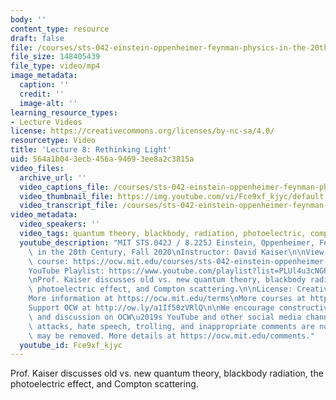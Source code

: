 ```yaml
---
body: ''
content_type: resource
draft: false
file: /courses/sts-042-einstein-oppenheimer-feynman-physics-in-the-20th-century-fall-2020/ocw_8225_sts042_lecture08_2020sep30_360p_16_9.mp4
file_size: 148405439
file_type: video/mp4
image_metadata:
  caption: ''
  credit: ''
  image-alt: ''
learning_resource_types:
- Lecture Videos
license: https://creativecommons.org/licenses/by-nc-sa/4.0/
resourcetype: Video
title: 'Lecture 8: Rethinking Light'
uid: 564a1b04-3ecb-456a-9469-3ee8a2c3815a
video_files:
  archive_url: ''
  video_captions_file: /courses/sts-042-einstein-oppenheimer-feynman-physics-in-the-20th-century-fall-2020/1J1pL_8rhDnkZtc0zAMtCn-9L8JF2Ztsf_transcript.webvtt
  video_thumbnail_file: https://img.youtube.com/vi/Fce9xf_kjyc/default.jpg
  video_transcript_file: /courses/sts-042-einstein-oppenheimer-feynman-physics-in-the-20th-century-fall-2020/1J1pL_8rhDnkZtc0zAMtCn-9L8JF2Ztsf_transcript.pdf
video_metadata:
  video_speakers: ''
  video_tags: quantum theory, blackbody, radiation, photoelectric, compton scattering
  youtube_description: "MIT STS.042J / 8.225J Einstein, Oppenheimer, Feynman: Physics\
    \ in the 20th Century, Fall 2020\nInstructor: David Kaiser\n\nView the complete\
    \ course: https://ocw.mit.edu/courses/sts-042-einstein-oppenheimer-feynman-physics-in-the-20th-century-fall-2020\n\
    YouTube Playlist: https://www.youtube.com/playlist?list=PLUl4u3cNGP63bAfjGas3TuA4ZCPUtN6Xf\n\
    \nProf. Kaiser discusses old vs. new quantum theory, blackbody radiation, the\
    \ photoelectric effect, and Compton scattering.\n\nLicense: Creative Commons BY-NC-SA\n\
    More information at https://ocw.mit.edu/terms\nMore courses at https://ocw.mit.edu\n\
    Support OCW at http://ow.ly/a1If50zVRlQ\n\nWe encourage constructive comments\
    \ and discussion on OCW\u2019s YouTube and other social media channels. Personal\
    \ attacks, hate speech, trolling, and inappropriate comments are not allowed and\
    \ may be removed. More details at https://ocw.mit.edu/comments."
  youtube_id: Fce9xf_kjyc
---
```

Prof. Kaiser discusses old vs. new quantum theory, blackbody radiation, the photoelectric effect, and Compton scattering.